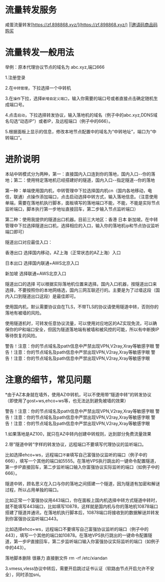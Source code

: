 # 流量转发服务

咸蛋流量转发[https://zf.898868.xyz/](https://zf.898868.xyz/)
||[邀请码商品码购买](https://zf.898868.xyz/#/shop)


# 流量转发一般用法

举例：原本代理协议节点的域名为 abc.xyz,端口666

1.注册登录

2.在```中转管理```，下拉选择一个中转机

3.在```操作```下拉，选择```新增自定义端口```，输入你需要的端口号或者直接点击确定随机生成端口号。

4.点击```启动```，下拉选择转发协议，输入落地机的域名（例子中的abc.xyz,DDNS域名勾选“动态IP”）或者IP，及远程端口（例子中的666）。

5.根据面板上显示的信息，修改本地节点配置中的域名为“中转地址”，端口为“中转端口”。

# 进阶说明

本站中转模式分为两种，第一：直接国内入口连到你的落地，国内入口--你的落地；第二：使用特定落地机已经搭建好的隧道，国内入口--指定隧道--你的落地

第一种：单端使用国内机，中转管理中下拉选择国内机cn（国内各地移动，电信，联通）点操作添加端口，点击启动选择中转方式，输入落地信息。（注意使用单端，需要在落地机执行脚本，面板填写的落地端口不能，不能，不能是实际节点监听端口，脚本执行第一步地址直接回车，第二步输入节点监听端口）

第二种：使用我提供的隧道出口机器。目前三大地区：香港 日本 新加坡。在中转管理中下拉选择隧道出口机，选择相应的入口，输入你的落地机ip和节点协议监听端口即可）

隧道出口对应最佳入口：

香港出口 选择国内移动，AZ上海（正常状态的AZ上海）入口

日本出口 选择国内联通+AWS北京入口

新加坡  选择联通+AWS北京入口

隧道出口的选择 可以根据实际落地机位置来选择。国内入口机器，按隧道出口来选择，不要按照你的本地网络选，国内三网互联还行的。主要是为了过墙这段（国内入口到隧道出口这段）是最佳即可。

使用国内机，默认需要协议自在TLS，不带TLS的协议请使用隧道中转，否则你的落地有被墙的风险。

使用隧道机时，可转发任意协议流量，可以使用对应地区的AZ实现免流，可以确保你的IP和端口安全，但因为隧道落地端有被墙和被风控的可能，所以有中断换IP等待恢复的风险。

警告！注意：你的节点域名及path信息中严禁出现VPN,V2ray,Xray等敏感字眼
警告！注意：你的节点域名及path信息中严禁出现VPN,V2ray,Xray等敏感字眼
警告！注意：你的节点域名及path信息中严禁出现VPN,V2ray,Xray等敏感字眼

# 注意的细节，常见问题

*由于AZ本身就在墙外，使用AZ中转机，可以不使用带“隧道中转”的转发协议（即使用了gost+ws,ehco+ws等，也无法达到避免被墙的效果）

警告！注意：你的节点域名及path信息中严禁出现VPN,V2ray,Xray等敏感字眼
警告！注意：你的节点域名及path信息中严禁出现VPN,V2ray,Xray等敏感字眼
警告！注意：你的节点域名及path信息中严禁出现VPN,V2ray,Xray等敏感字眼

1.如果落地是AZ100，就只在AZ中转内创建中转规则，达到部分免费流量效果

2.带"隧道中转“字样的转发协议，远程端口不要填写代理协议的监听端口。

比如选择ehco+ws，远程端口```不要```填写自己富强协议监听的端口（例子中的666），填写一个其他的端口如5555。在落地VPS执行跳出的一键命令配置隧道，第一步IP直接回车，第二步监听端口输入你富强协议实际监听的端口（如例子中的666）。

隧道中转，顾名思义在入口与你的落地之间搭建一个隧道，因为隧道有加密和解谜过程，所以占用单独的端口。

比如正常一个富强协议用443端口，你在面板上国内机选择中转方式隧道中转时，就不能填写443端口，比如填写10878，这样就是国内机与你的落地机10878端口搭建了隧道并通讯，在落地机执行脚本后，10878端口将接收到的数据解谜并转发到你富强协议监听端口443。

比如选择ehco+ws，远程端口不要填写自己富强协议监听的端口（例子中的443），填写一个其他的端口如10878。在落地VPS执行跳出的一键命令配置隧道，第一步IP直接回车，第二步监听端口输入你富强协议实际监听的端口（如例子中的443）。

落地脚本删除 很暴力 直接删文件    rm -rf  /etc/xiandan

3.vmess,vless协议中转后，需要开启跳过证书认证（软路由节点开启允许不安全），同时添加sni。




